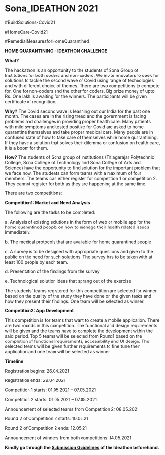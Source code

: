 # Sona_IDEATHON 2021

#BuildSolutions-Covid21

#HomeCare-Covid21	

#RemedialMeasuresforHomeQuarantined

**HOME QUARANTINING – IDEATHON CHALLENGE**

**What?**

The hackathon is an opportunity to the students of Sona Group of Institutions for both coders and non-coders. We invite nnovators to seek for solutions to tackle the second wave of Covid using range of technologies and with different choice of themes. 
There are two competitions to compete for. One for non-coders and the other for coders. Big prize money of upto Rs. One lakh is awaiting for the winners. The participants will be given certificate of recognition.

**Why?**
The Covid second wave is leashing out our India for the past one month. The cases are in the rising trend and the government is facing problems and challenges in providing proper health care. Many patients with mild symptoms and tested positive for Covid are asked to home quarantine themselves and take proper medical care. Many people are in confused state of how to take care of themselves while home quarantining. If they have a solution that solves their dilemma or confusion on health care, it is a boom for them.

**How?**
The students of Sona group of Institutions (Thiagarajar Polytechnic College, Sona College of Technology and Sona College of Arts and Science) have the opportunity to find solution for the important problem that we face now. The students can form teams with a maximum of four members. The teams can either register for competition 1 or competition 2. They cannot register for both as they are happening at the same time. 

There are two competitions:

**Competition1: Market and Need Analysis**

The following are the tasks to be completed:

a.	Analysis of existing solutions in the form of web or mobile app for the home quarantined people on how to manage their health related issues immediately.

b.	The medical protocols that are available for home quarantined people

c.	A survey is to be designed with appropriate questions and given to the public on the need for such solutions. The survey has to be taken with at least 100 people by each team.

d.	Presentation of the findings from the survey 

e.	Technological solution ideas that sprang out of the exercise

The students’ teams registered for this competition are selected for winner based on the quality of the study they have done on the given tasks and how they present their findings. One team will be selected as winner. 

**Competition2: App Development**

This competition is for teams that want to create a mobile application. There are two rounds in this competition. The functional and design requirements will be given and the teams have to complete the development within the said period. Top 5 teams will be selected from Round1 based on the completion of functional requirements, accessibility and UI design. The selected teams will be given further requirements to fine tune their application and one team will be selected as winner. 

**Timeline**

Registration begins: 26.04.2021

Registration ends: 29.04.2021

Competition 1 starts: 01.05.2021 – 07.05.2021

Competition 2 starts: 01.05.2021 – 07.05.2021

Announcement of selected teams from Competition 2: 08.05.2021

Round 2 of Competition 2 starts: 10.05.21

Round 2 of Competition 2 ends: 12.05.21

Announcement of winners from both competitions: 14.05.2021

**Kindly go through the [Submission Guidelines](submission.md) of the Ideathon beforehand.**
